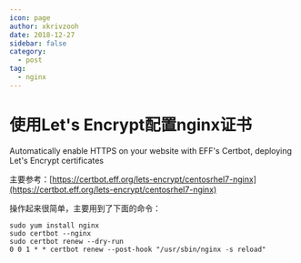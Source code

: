 ```yaml
---
icon: page
author: xkrivzooh
date: 2018-12-27
sidebar: false
category:
  - post
tag:
  - nginx
---
```


# 使用Let's Encrypt配置nginx证书

Automatically enable HTTPS on your website with EFF's Certbot, deploying Let's Encrypt certificates

主要参考：[https://certbot.eff.org/lets-encrypt/centosrhel7-nginx](https://certbot.eff.org/lets-encrypt/centosrhel7-nginx)

操作起来很简单，主要用到了下面的命令：

```shell
sudo yum install nginx
sudo certbot --nginx
sudo certbot renew --dry-run
0 0 1 * * certbot renew --post-hook "/usr/sbin/nginx -s reload"
```

